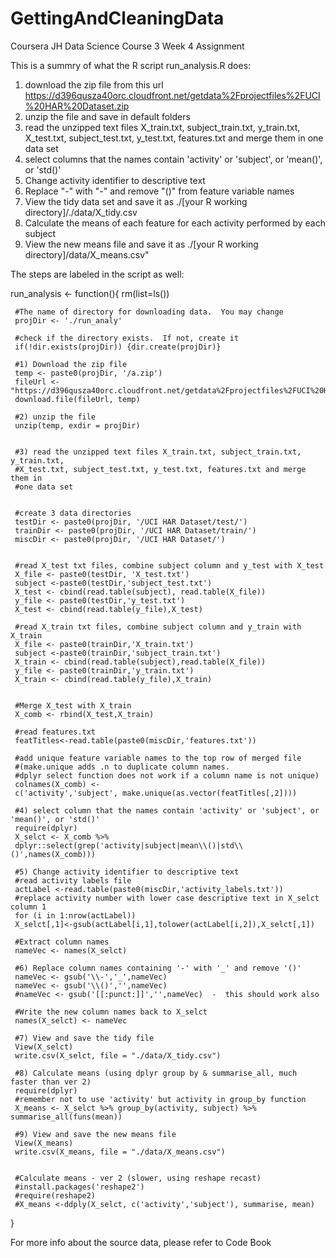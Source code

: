# GettingAndCleaningData
Coursera JH Data Science Course 3 Week 4 Assignment

This is a summry of what the R script run_analysis.R does:
1) download the zip file from this url https://d396qusza40orc.cloudfront.net/getdata%2Fprojectfiles%2FUCI%20HAR%20Dataset.zip
2) unzip the file and save in default folders
3) read the unzipped text files X_train.txt, subject_train.txt, y_train.txt, X_test.txt, subject_test.txt, y_test.txt, features.txt
and merge them in one data set
4) select columns that the names contain 'activity' or 'subject', or 'mean()', or 'std()'
5) Change activity identifier to descriptive text
6) Replace "-" with "-" and remove "()" from feature variable names
7) View the tidy data set and save it as ./[your R working directory]/./data/X_tidy.csv
8) Calculate the means of each feature for each activity performed by each subject
9) View the new means file and save it as ./[your R working directory]/data/X_means.csv"

The steps are labeled in the script as well:

run_analysis <- function(){
     rm(list=ls())
     
     #The name of directory for downloading data.  You may change
     projDir <- './run_analy'
     
     #check if the directory exists.  If not, create it
     if(!dir.exists(projDir)) {dir.create(projDir)}
     
     #1) Download the zip file
     temp <- paste0(projDir, '/a.zip')
     fileUrl <-"https://d396qusza40orc.cloudfront.net/getdata%2Fprojectfiles%2FUCI%20HAR%20Dataset.zip"
     download.file(fileUrl, temp)
     
     #2) unzip the file
     unzip(temp, exdir = projDir)
     
 
     #3) read the unzipped text files X_train.txt, subject_train.txt, y_train.txt, 
     #X_test.txt, subject_test.txt, y_test.txt, features.txt and merge them in 
     #one data set
     
     
     #create 3 data directories 
     testDir <- paste0(projDir, '/UCI HAR Dataset/test/')
     trainDir <- paste0(projDir, '/UCI HAR Dataset/train/')
     miscDir <- paste0(projDir, '/UCI HAR Dataset/')
     
     
     #read X_test txt files, combine subject column and y_test with X_test
     X_file <- paste0(testDir, 'X_test.txt')    
     subject <-paste0(testDir,'subject_test.txt')
     X_test <- cbind(read.table(subject), read.table(X_file))
     y_file <- paste0(testDir,'y_test.txt')
     X_test <- cbind(read.table(y_file),X_test)
     
     #read X_train txt files, combine subject column and y_train with X_train
     X_file <- paste0(trainDir,'X_train.txt')
     subject <-paste0(trainDir,'subject_train.txt')
     X_train <- cbind(read.table(subject),read.table(X_file))
     y_file <- paste0(trainDir,'y_train.txt')
     X_train <- cbind(read.table(y_file),X_train)
     
     
     #Merge X_test with X_train
     X_comb <- rbind(X_test,X_train)
     
     #read features.txt
     featTitles<-read.table(paste0(miscDir,'features.txt'))
     
     #add unique feature variable names to the top row of merged file
     #(make.unique adds .n to duplicate column names. 
     #dplyr select function does not work if a column name is not unique)
     colnames(X_comb) <- 
     c('activity','subject', make.unique(as.vector(featTitles[,2])))
     
     #4) select column that the names contain 'activity' or 'subject', or 'mean()', or 'std()'
     require(dplyr)
     X_selct <- X_comb %>% 
     dplyr::select(grep('activity|subject|mean\\()|std\\()',names(X_comb)))
     
     #5) Change activity identifier to descriptive text
     #read activity labels file
     actLabel <-read.table(paste0(miscDir,'activity_labels.txt'))
     #replace activity number with lower case descriptive text in X_selct column 1
     for (i in 1:nrow(actLabel)) 
     X_selct[,1]<-gsub(actLabel[i,1],tolower(actLabel[i,2]),X_selct[,1])
     
     #Extract column names 
     nameVec <- names(X_selct)
     
     #6) Replace column names containing '-' with '_' and remove '()'
     nameVec <- gsub('\\-','_',nameVec)
     nameVec <- gsub('\\()','',nameVec) 
     #nameVec <- gsub('[[:punct:]]','',nameVec)  -  this should work also
     
     #Write the new column names back to X_selct
     names(X_selct) <- nameVec
     
     #7) View and save the tidy file
     View(X_selct)
     write.csv(X_selct, file = "./data/X_tidy.csv")

     #8) Calculate means (using dplyr group by & summarise_all, much faster than ver 2)
     require(dplyr)
     #remember not to use 'activity' but activity in group_by function
     X_means <- X_selct %>% group_by(activity, subject) %>% summarise_all(funs(mean))
     
     #9) View and save the new means file
     View(X_means)
     write.csv(X_means, file = "./data/X_means.csv")
     
     
     #Calculate means - ver 2 (slower, using reshape recast)
     #install.packages('reshape2')
     #require(reshape2)
     #X_means <-ddply(X_selct, c('activity','subject'), summarise, mean)
          
}


For more info about the source data, please refer to Code Book
